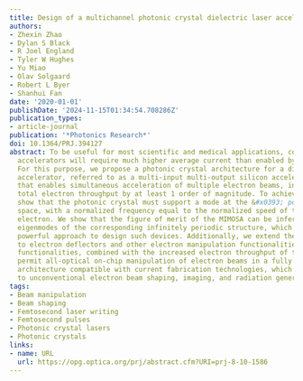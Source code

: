 ```yaml
---
title: Design of a multichannel photonic crystal dielectric laser accelerator
authors:
- Zhexin Zhao
- Dylan S Black
- R Joel England
- Tyler W Hughes
- Yu Miao
- Olav Solgaard
- Robert L Byer
- Shanhui Fan
date: '2020-01-01'
publishDate: '2024-11-15T01:34:54.708286Z'
publication_types:
- article-journal
publication: '*Photonics Research*'
doi: 10.1364/PRJ.394127
abstract: To be useful for most scientific and medical applications, compact particle
  accelerators will require much higher average current than enabled by current architectures.
  For this purpose, we propose a photonic crystal architecture for a dielectric laser
  accelerator, referred to as a multi-input multi-output silicon accelerator (MIMOSA),
  that enables simultaneous acceleration of multiple electron beams, increasing the
  total electron throughput by at least 1 order of magnitude. To achieve this, we
  show that the photonic crystal must support a mode at the &#x0393; point in reciprocal
  space, with a normalized frequency equal to the normalized speed of the phase-matched
  electron. We show that the figure of merit of the MIMOSA can be inferred from the
  eigenmodes of the corresponding infinitely periodic structure, which provides a
  powerful approach to design such devices. Additionally, we extend the MIMOSA architecture
  to electron deflectors and other electron manipulation functionalities. These additional
  functionalities, combined with the increased electron throughput of these devices,
  permit all-optical on-chip manipulation of electron beams in a fully integrated
  architecture compatible with current fabrication technologies, which opens the way
  to unconventional electron beam shaping, imaging, and radiation generation.
tags:
- Beam manipulation
- Beam shaping
- Femtosecond laser writing
- Femtosecond pulses
- Photonic crystal lasers
- Photonic crystals
links:
- name: URL
  url: https://opg.optica.org/prj/abstract.cfm?URI=prj-8-10-1586
---
```

